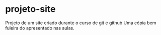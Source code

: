 # projeto-site
 Projeto de um site criado durante o curso de git e github
 Uma cópia bem fuleira do apresentado nas aulas.
